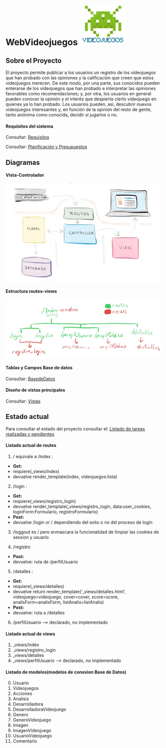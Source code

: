 # WebVideojuegos ![lgoWeb](https://github.com/UNIZAR-30226-2017-05/WebVideojuegos/blob/master/web/proySoftware/static/img/logo.jpg?raw=true)

## Sobre el Proyecto

El proyecto permite publicar a los usuarios un registro de los videojuegos que han probado con las opiniones y la calificación que creen que estos videojuegos merecen. De este modo, por una parte, sus conocidos pueden enterarse de los videojuegos que han probado e interpretar las opiniones favorables como recomendaciones; y, por otra, los usuarios en general pueden conocer la opinión y el interés que despierta cierto videojuego en quienes ya lo han probado. Los usuarios pueden, así, descubrir nuevos videojuegos interesantes y, en función de la opinión del resto de gente, tanto anónima como conocida, decidir si jugarlos o no.

#### Requisitos del sistema
Consultar:
[Requisitos](https://github.com/UNIZAR-30226-2017-05/WebVideojuegos/blob/master/otros/extras/Requisitos_WebVideojuegos.md)

Consultar:
[Planificación y Presupuestos](https://github.com/UNIZAR-30226-2017-05/WebVideojuegos/otros/extras/planificación_y_presupuesto.md)
## Diagramas
#### Vista-Controlador
 ![Modelo Vista-Controlador](https://github.com/UNIZAR-30226-2017-05/WebVideojuegos/blob/master/otros/img/m-v-controlador.jpg?raw=true)

#### Estructura routes-views
 ![Routes-Views](https://github.com/UNIZAR-30226-2017-05/WebVideojuegos/blob/master/otros/img/route-view.jpg?raw=true)
 
#### Tablas y Campos Base de datos
Consultar: 
[BasedeDatos](https://github.com/UNIZAR-30226-2017-05/WebVideojuegos/blob/master/otros/extras/BasedeDatos.md)

#### Diseño de vistas principales
Consultar:
[Vistas](https://github.com/UNIZAR-30226-2017-05/WebVideojuegos/blob/master/otros/extras/pantallas.md)

## Estado actual
Para consultar el estado del proyecto consultar el:
[Listado de tareas realizadas y pendientes](https://github.com/UNIZAR-30226-2017-05/WebVideojuegos/blob/master/web/TODO.md)

#### Listado actual de routes
1. / equivale a /index :
 * **Get:**
 * requiere(_views/index)
 * devuelve render_template(index, videojuegos:lista) 
 
2. /login : 
 * **Get:**
 * requiere(_views/registro_login)
 * devuelve render_template(_views/registro_login, data:user_cookies, loginForm:Formulario, registroFormulario) 
 * **Post:**
 * devuelve /login or / dependiendo del exito o no del proceso de login  
 
3. /loggout es / pero enmascara la funcionalidad de limpiar las cookies de session y usuario 

4. /registro
 * **Post:**
 * devuelve: ruta de /perfilUsuario
 
5. /detalles :
 * **Get:**
 * requiere(_views/detalles)
 * devuelve return render_template('_views/detalles.html', videojuego=videojuego, cover=cover, score=score, analisForm=analisForm, listAnalis=listAnalis)
 * **Post:**
 * devuelve: ruta a /detalles

6. /perfilUsuario --> declarado, no implementado

#### Listado actual de views
1. _views/index
2. _views/registro_login
3. _views/detalles
4. _views/perfilUsuario --> declarado, no implementado

#### Listado de modelos(modelos de conexion Base de Datos)
0. Usuario
1. Videojuegos
2. Acciones
3. Analisis
4. Desarrolladora
5. DesarrolladoraVideojuego
6. Genero
7. GeneroVideojuego
8. Imagen
9. ImagenVideojuego
10. UsuarioVideojuego
11. Comentario
